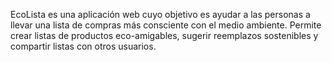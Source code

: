 EcoLista es una aplicación web cuyo objetivo es ayudar a las personas a llevar una lista de compras más consciente con el medio ambiente. Permite crear listas de productos eco-amigables, sugerir reemplazos sostenibles y compartir listas con otros usuarios.
